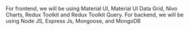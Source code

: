 For frontend, we will be using Material UI, Material UI Data Grid, Nivo Charts, Redux Toolkit and Redux Toolkit Query. For backend, we will be using Node JS, Express Js, Mongoose, and MongoDB
